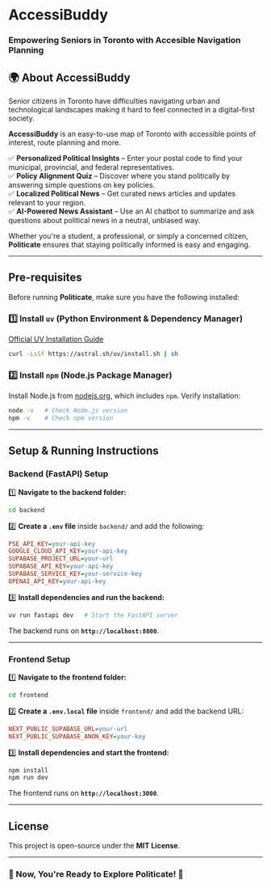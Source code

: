 # AccessiBuddy

### Empowering Seniors in Toronto with Accesible Navigation Planning 

## 🌍 About AccessiBuddy

Senior citizens in Toronto have difficulties navigating urban and technological landscapes making it hard to feel connected in a digital-first society.

**AccessiBuddy** is an easy-to-use map of Toronto with accessible points of interest, route planning and more.

✅ **Personalized Political Insights** – Enter your postal code to find your municipal, provincial, and federal representatives.  
✅ **Policy Alignment Quiz** – Discover where you stand politically by answering simple questions on key policies.  
✅ **Localized Political News** – Get curated news articles and updates relevant to your region.  
✅ **AI-Powered News Assistant** – Use an AI chatbot to summarize and ask questions about political news in a neutral, unbiased way.  

Whether you're a student, a professional, or simply a concerned citizen, **Politicate** ensures that staying politically informed is easy and engaging.  

---

## Pre-requisites
Before running **Politicate**, make sure you have the following installed:

### **1️⃣ Install `uv` (Python Environment & Dependency Manager)**
[Official UV Installation Guide](https://docs.astral.sh/uv/getting-started/installation/)
```bash
curl -LsSf https://astral.sh/uv/install.sh | sh
```

### **2️⃣ Install `npm` (Node.js Package Manager)**
Install Node.js from [nodejs.org](https://nodejs.org/en/download), which includes `npm`.
Verify installation:
```bash
node -v   # Check Node.js version  
npm -v    # Check npm version  
```

---
## Setup & Running Instructions

### **Backend (FastAPI) Setup**

1️⃣ **Navigate to the backend folder:**
```bash
cd backend
```

2️⃣ **Create a `.env` file** inside `backend/` and add the following:
```ini
PSE_API_KEY=your-api-key
GOOGLE_CLOUD_API_KEY=your-api-key
SUPABASE_PROJECT_URL=your-url
SUPABASE_API_KEY=your-api-key
SUPABASE_SERVICE_KEY=your-service-key
OPENAI_API_KEY=your-api-key
```

3️⃣ **Install dependencies and run the backend:**
```bash
uv run fastapi dev   # Start the FastAPI server  
```
The backend runs on **`http://localhost:8000`**.

---
### **Frontend Setup**

1️⃣ **Navigate to the frontend folder:**
```bash
cd frontend
```

2️⃣ **Create a `.env.local` file** inside `frontend/` and add the backend URL:
```ini
NEXT_PUBLIC_SUPABASE_URL=your-url
NEXT_PUBLIC_SUPABASE_ANON_KEY=your-key
```

3️⃣ **Install dependencies and start the frontend:**
```bash
npm install
npm run dev
```
The frontend runs on **`http://localhost:3000`**.

---
## License
This project is open-source under the **MIT License**.

---
### 🎉 Now, You're Ready to Explore Politicate! 🚀